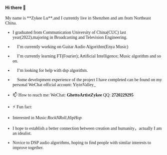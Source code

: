 #### Hi there 👋 
<font face="STCAIYUN">
My name is **Zykee Lu**,and I currently live in Shenzhen and am from Northeast China.

- I graduated from Communication University of China(CUC) last year(2022),majoring in Broadcasting and Television Engineering.

- 🔭 I’m currently working on Guitar Audio Algorithm(Enya Music)

- 🌱 I’m currently learning FT(Fourier); Artificial Intelligence; Music algorithm and so on.

- 🤔 I’m looking for help with dsp algorithm.

- 💬 Some development experience of the project I have completed can be found on my personal WeChat official account: YiyinValley_

- 📫 How to reach me: 
  WeChat:  **GhettoArtistZykee**
  QQ:   **2720229295**

  
- ⚡ Fun fact: 
- Interested in Music:*RockNRoll*,*HipHop*
- I hope to establish a better connection between creation and humanity，actually I am an idealist.
- Novice to DSP audio algorithms, hoping to find people with similar interests to improve together.

